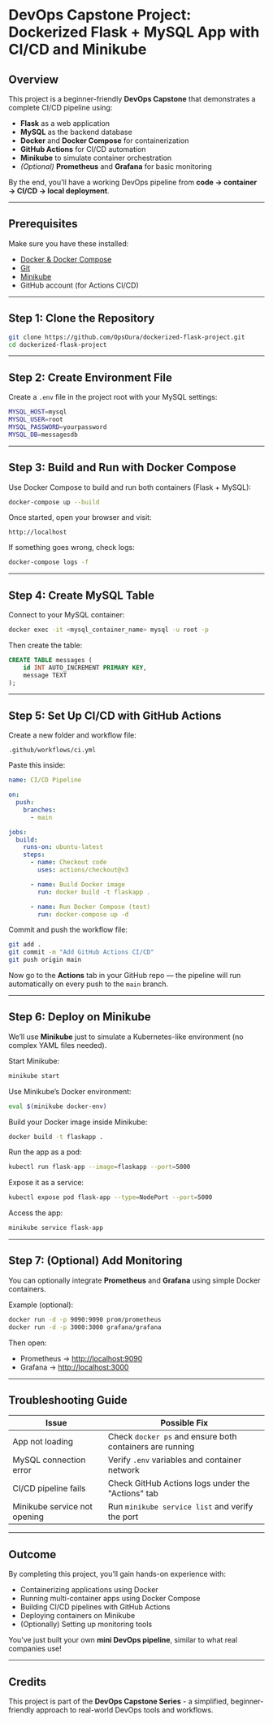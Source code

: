 
#  DevOps Capstone Project: Dockerized Flask + MySQL App with CI/CD and Minikube

## Overview
This project is a beginner-friendly **DevOps Capstone** that demonstrates a complete CI/CD pipeline using:

- **Flask** as a web application  
- **MySQL** as the backend database  
- **Docker** and **Docker Compose** for containerization  
- **GitHub Actions** for CI/CD automation  
- **Minikube** to simulate container orchestration  
- *(Optional)* **Prometheus** and **Grafana** for basic monitoring  

By the end, you'll have a working DevOps pipeline from **code → container → CI/CD → local deployment**.

---

##  Prerequisites

Make sure you have these installed:
- [Docker & Docker Compose](https://docs.docker.com/get-docker/)
- [Git](https://git-scm.com/downloads)
- [Minikube](https://minikube.sigs.k8s.io/docs/start/)
- GitHub account (for Actions CI/CD)

---

##  Step 1: Clone the Repository
```bash
git clone https://github.com/OpsOura/dockerized-flask-project.git
cd dockerized-flask-project
````

---

##  Step 2: Create Environment File

Create a `.env` file in the project root with your MySQL settings:

```bash
MYSQL_HOST=mysql
MYSQL_USER=root
MYSQL_PASSWORD=yourpassword
MYSQL_DB=messagesdb
```

---

##  Step 3: Build and Run with Docker Compose

Use Docker Compose to build and run both containers (Flask + MySQL):

```bash
docker-compose up --build
```

Once started, open your browser and visit:

```
http://localhost
```

If something goes wrong, check logs:

```bash
docker-compose logs -f
```

---

##  Step 4: Create MySQL Table

Connect to your MySQL container:

```bash
docker exec -it <mysql_container_name> mysql -u root -p
```

Then create the table:

```sql
CREATE TABLE messages (
    id INT AUTO_INCREMENT PRIMARY KEY,
    message TEXT
);
```

---

##  Step 5: Set Up CI/CD with GitHub Actions

Create a new folder and workflow file:

```
.github/workflows/ci.yml
```

Paste this inside:

```yaml
name: CI/CD Pipeline

on:
  push:
    branches:
      - main

jobs:
  build:
    runs-on: ubuntu-latest
    steps:
      - name: Checkout code
        uses: actions/checkout@v3

      - name: Build Docker image
        run: docker build -t flaskapp .

      - name: Run Docker Compose (test)
        run: docker-compose up -d
```

Commit and push the workflow file:

```bash
git add .
git commit -m "Add GitHub Actions CI/CD"
git push origin main
```

Now go to the **Actions** tab in your GitHub repo — the pipeline will run automatically on every push to the `main` branch.

---

##  Step 6: Deploy on Minikube

We’ll use **Minikube** just to simulate a Kubernetes-like environment (no complex YAML files needed).

Start Minikube:

```bash
minikube start
```

Use Minikube’s Docker environment:

```bash
eval $(minikube docker-env)
```

Build your Docker image inside Minikube:

```bash
docker build -t flaskapp .
```

Run the app as a pod:

```bash
kubectl run flask-app --image=flaskapp --port=5000
```

Expose it as a service:

```bash
kubectl expose pod flask-app --type=NodePort --port=5000
```

Access the app:

```bash
minikube service flask-app
```

---

##  Step 7: (Optional) Add Monitoring

You can optionally integrate **Prometheus** and **Grafana** using simple Docker containers.

Example (optional):

```bash
docker run -d -p 9090:9090 prom/prometheus
docker run -d -p 3000:3000 grafana/grafana
```

Then open:

* Prometheus → [http://localhost:9090](http://localhost:9090)
* Grafana → [http://localhost:3000](http://localhost:3000)

---

##  Troubleshooting Guide

| Issue                        | Possible Fix                                             |
| ---------------------------- | -------------------------------------------------------- |
| App not loading              | Check `docker ps` and ensure both containers are running |
| MySQL connection error       | Verify `.env` variables and container network            |
| CI/CD pipeline fails         | Check GitHub Actions logs under the "Actions" tab        |
| Minikube service not opening | Run `minikube service list` and verify the port          |

---

##  Outcome

By completing this project, you’ll gain hands-on experience with:

* Containerizing applications using Docker
* Running multi-container apps using Docker Compose
* Building CI/CD pipelines with GitHub Actions
* Deploying containers on Minikube
* (Optionally) Setting up monitoring tools

You’ve just built your own **mini DevOps pipeline**, similar to what real companies use!

---

##  Credits

This project is part of the **DevOps Capstone Series** - a simplified, beginner-friendly approach to real-world DevOps tools and workflows.

```

```
